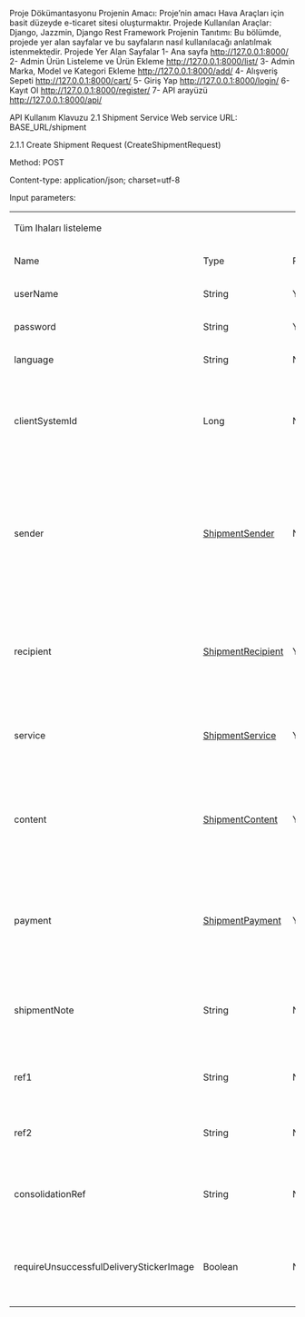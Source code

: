 Proje Dökümantasyonu
Projenin Amacı:
	Proje’nin amacı Hava Araçları için basit düzeyde e-ticaret sitesi oluşturmaktır.
Projede Kullanılan Araçlar:
	Django, Jazzmin, Django Rest Framework
 Projenin Tanıtımı:
  Bu bölümde, projede yer alan sayfalar ve bu sayfaların nasıl kullanılacağı anlatılmak istenmektedir.
Projede Yer Alan Sayfalar
1-	Ana sayfa http://127.0.0.1:8000/
2-	Admin Ürün Listeleme ve Ürün Ekleme http://127.0.0.1:8000/list/
3-	Admin Marka, Model ve Kategori Ekleme http://127.0.0.1:8000/add/
4-	Alışveriş Sepeti http://127.0.0.1:8000/cart/
5-	Giriş Yap http://127.0.0.1:8000/login/
6-	Kayıt Ol http://127.0.0.1:8000/register/
7-	API arayüzü http://127.0.0.1:8000/api/


API Kullanım Klavuzu
2.1 Shipment Service
Web service URL: BASE_URL/shipment


2.1.1 Create Shipment Request (CreateShipmentRequest)

Method: POST

Content-type: application/json;  charset=utf-8


Input parameters:
<table class="c32">
<tbody>
<tr class="c84">
<td class="c41 c20" colspan="5" rowspan="1">
<p class="c17"><span class="c33 c24">Tüm Ihaları listeleme</span></p>
</td>
</tr>
<tr class="c14">
<td class="c18 c45" colspan="1" rowspan="1">
<p class="c17"><span class="c1">Name </span></p>
</td>
<td class="c89 c45" colspan="1" rowspan="1">
<p class="c17"><span class="c1">Type</span></p>
</td>
 <td class="c119 c45" colspan="1" rowspan="1">
<p class="c17"><span class="c1">Required</span></p>
</td>
<td class="c94 c45" colspan="1" rowspan="1">
<p class="c17"><span class="c1">Data</span></p>
</td>
<td class="c30 c45" colspan="1" rowspan="1">
<p class="c17"><span class="c1">Constraints</span></p>
</td>
</tr>
<tr class="c14">
<td class="c18" colspan="1" rowspan="1">
<p class="c2"><span class="c7">userName</span></p>
</td>
<td class="c89" colspan="1" rowspan="1">
<p class="c2"><span class="c7">String</span></p>
</td>
<td class="c119" colspan="1" rowspan="1">
<p class="c2"><span class="c7">Yes</span></p>
</td>
<td class="c94" colspan="1" rowspan="1">
<p class="c2"><span class="c7">User name</span></p>
</td>
<td class="c30" colspan="1" rowspan="1">
<p class="c2 c3"><span class="c7"></span></p>
</td>
</tr>
<tr class="c14">
<td class="c18" colspan="1" rowspan="1">
<p class="c2"><span class="c7">password</span></p>
</td>
<td class="c89" colspan="1" rowspan="1">
<p class="c2"><span class="c7">String</span></p>
</td>
<td class="c119" colspan="1" rowspan="1">
<p class="c2"><span class="c7">Yes</span></p>
</td>
<td class="c94" colspan="1" rowspan="1">
<p class="c2"><span class="c7">Password</span></p>
</td>
<td class="c30" colspan="1" rowspan="1">
<p class="c2 c3"><span class="c7"></span></p>
</td>
</tr>
<tr class="c14">
<td class="c18" colspan="1" rowspan="1">
<p class="c2"><span class="c7">language</span></p>
</td>
<td class="c89" colspan="1" rowspan="1">
<p class="c2"><span class="c7">String</span></p>
</td>
<td class="c119" colspan="1" rowspan="1">
<p class="c2"><span class="c7">No</span></p>
</td>
<td class="c94" colspan="1" rowspan="1">
<p class="c2"><span class="c7"><span data-sl-text="defaultLanguage"></span></span></p>
</td>
<td class="c30" colspan="1" rowspan="1">
<p class="c2 c3"><span class="c7"></span></p>
</td>
</tr>
<tr class="c14">
<td class="c18" colspan="1" rowspan="1">
<p class="c2"><span class="c7">clientSystemId</span></p>
</td>
<td class="c89" colspan="1" rowspan="1">
<p class="c2"><span class="c7">Long</span></p>
</td>
<td class="c119" colspan="1" rowspan="1">
<p class="c2"><span class="c7">No</span></p>
</td>
<td class="c94" colspan="1" rowspan="1">
<p class="c2"><span class="c7">Client system id</span></p>
</td>
<td class="c30" colspan="1" rowspan="1">
<p class="c2"><span class="c7">Validated against system register for external customers.</span></p>
</td>
</tr>
<tr class="c14">
<td class="c18" colspan="1" rowspan="1">
<p class="c2"><span class="c7">sender</span></p>
</td>
<td class="c89" colspan="1" rowspan="1">
<p class="c2"><span class="c79 c24"><a class="c40" href="#href-ds-shipment-sender">ShipmentSender</a></span></p>
</td>
 <td class="c119" colspan="1" rowspan="1">
<p class="c2"><span class="c7">No</span></p>
</td>
<td class="c94" colspan="1" rowspan="1">
<p class="c2"><span class="c7">Defines the sender of the shipment and shipment's pickup place. If not specified, the logged user is considered as a sender.</span></p>
</td>
<td class="c30" colspan="1" rowspan="1">
<p class="c2 c3"><span class="c7"></span></p>
</td>
</tr>
<tr class="c14">
<td class="c18" colspan="1" rowspan="1">
<p class="c2"><span class="c7">recipient</span></p>
</td>
<td class="c89" colspan="1" rowspan="1">
<p class="c2"><span class="c79 c24"><a class="c40" href="#href-ds-shipment-recipient">ShipmentRecipient</a></span></p>
</td>
<td class="c119" colspan="1" rowspan="1">
<p class="c2"><span class="c7">Yes</span></p>
</td>
<td class="c94" colspan="1" rowspan="1">
<p class="c2"><span class="c7">Defines the recipient of the shipment and shipment’s delivery place.</span></p>
</td>
<td class="c30" colspan="1" rowspan="1">
<p class="c2 c3"><span class="c7"></span></p>
</td>
</tr>
<tr class="c14">
<td class="c18" colspan="1" rowspan="1">
<p class="c2"><span class="c7">service</span></p>
</td>
<td class="c89" colspan="1" rowspan="1">
<p class="c2"><span class="c79 c24"><a class="c40" href="#href-ds-shipment-service">ShipmentService</a></span></p>
</td>
<td class="c119" colspan="1" rowspan="1">
<p class="c2"><span class="c7">Yes</span></p>
</td>
<td class="c94" colspan="1" rowspan="1">
<p class="c2"><span class="c7">Defines shipment service level agreement. </span></p>
</td>
<td class="c30" colspan="1" rowspan="1">
<p class="c2 c3"><span class="c7"></span></p>
</td>
</tr>
<tr class="c14">
<td class="c18" colspan="1" rowspan="1">
<p class="c2"><span class="c7">content</span></p>
</td>
<td class="c89" colspan="1" rowspan="1">
<p class="c2"><span class="c79 c24"><a class="c40" href="#href-ds-shipment-content">ShipmentContent</a></span></p>
</td>
<td class="c119" colspan="1" rowspan="1">
<p class="c2"><span class="c7">Yes</span></p>
</td>
<td class="c94" colspan="1" rowspan="1">
<p class="c2"><span class="c7">Defines shipment’s content - number of parcels, weight, size, etc.</span></p>
</td>
<td class="c30" colspan="1" rowspan="1">
<p class="c2 c3"><span class="c7"></span></p>
</td>
</tr>
<tr class="c14">
<td class="c18" colspan="1" rowspan="1">
<p class="c2"><span class="c7">payment</span></p>
</td>
<td class="c89" colspan="1" rowspan="1">
<p class="c2"><span class="c79 c24"><a class="c40" href="#href-ds-shipment-payment">ShipmentPayment</a></span></p>
</td>
<td class="c119" colspan="1" rowspan="1">
<p class="c2"><span class="c7">Yes</span></p>
</td>
<td class="c94" colspan="1" rowspan="1">
<p class="c2"><span class="c7">Defines who-pays-what in shipment and other payment parameters. </span></p>
</td>
<td class="c30" colspan="1" rowspan="1">
 <p class="c2 c3"><span class="c7"></span></p>
</td>
</tr>
<tr class="c14">
<td class="c18" colspan="1" rowspan="1">
<p class="c2"><span class="c7">shipmentNote</span></p>
</td>
<td class="c89" colspan="1" rowspan="1">
<p class="c2"><span class="c7">String</span></p>
</td>
<td class="c119" colspan="1" rowspan="1">
<p class="c2"><span class="c7">No</span></p>
</td>
<td class="c94" colspan="1" rowspan="1">
<p class="c2"><span class="c7">Customer’s note associated with the shipment.</span></p>
</td>
<td class="c30" colspan="1" rowspan="1">
<p class="c2"><span class="c7">200 characters</span></p>
</td>
</tr>
<tr class="c14">
<td class="c18" colspan="1" rowspan="1">
<p class="c2"><span class="c7">ref1</span></p>
</td>
<td class="c89" colspan="1" rowspan="1">
<p class="c2"><span class="c7">String</span></p>
</td>
<td class="c119" colspan="1" rowspan="1">
<p class="c2"><span class="c7">No</span></p>
</td>
<td class="c94" colspan="1" rowspan="1">
<p class="c2"><span class="c7">Reference number or text.</span></p>
</td>
<td class="c30" colspan="1" rowspan="1">
<p class="c2"><span class="c7">30</span></p>
</td>
</tr>
<tr class="c14">
<td class="c18" colspan="1" rowspan="1">
<p class="c2"><span class="c7">ref2</span></p>
</td>
<td class="c89" colspan="1" rowspan="1">
<p class="c2"><span class="c7">String</span></p>
</td>
<td class="c119" colspan="1" rowspan="1">
<p class="c2"><span class="c7">No</span></p>
</td>
<td class="c94" colspan="1" rowspan="1">
<p class="c2"><span class="c7">Reference number or text.</span></p>
</td>
<td class="c30" colspan="1" rowspan="1">
<p class="c2"><span class="c7">30</span></p>
</td>
</tr>
<tr class="c14">
<td class="c18" colspan="1" rowspan="1">
<p class="c2"><span class="c7">consolidationRef</span></p>
</td>
<td class="c89" colspan="1" rowspan="1">
<p class="c2"><span class="c7">String</span></p>
</td>
<td class="c119" colspan="1" rowspan="1">
<p class="c2"><span class="c7">No</span></p>
</td>
<td class="c94" colspan="1" rowspan="1">
<p class="c2"><span class="c7">Consolidation reference number or text.</span></p>
</td>
<td class="c30" colspan="1" rowspan="1">
<p class="c2"><span class="c7">30</span></p>
</td>
</tr>
<tr class="c14">
<td class="c18" colspan="1" rowspan="1">
<p class="c2"><span class="c7">requireUnsuccessfulDeliveryStickerImage</span></p>
</td>
<td class="c89" colspan="1" rowspan="1">
<p class="c2"><span class="c7">Boolean</span></p>
</td>
<td class="c119" colspan="1" rowspan="1">
<p class="c2"><span class="c7">No</span></p>
</td>
<td class="c94" colspan="1" rowspan="1">
<p class="c2"><span class="c7">Require unsuccessful delivery sticker image flag.</span></p>
</td>
<td class="c30" colspan="1" rowspan="1">
<p class="c2"><span class="c7"></span></p>
</td>
</tr>
</tbody>
</table>
